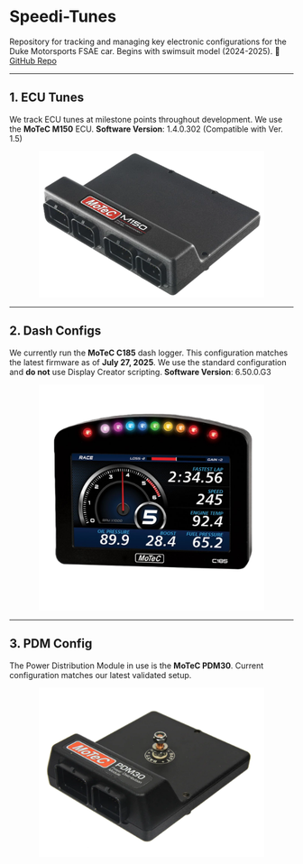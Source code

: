 # Speedi-Tunes

Repository for tracking and managing key electronic configurations for the Duke Motorsports FSAE car. Begins with swimsuit model (2024-2025).
🔗 [GitHub Repo](https://github.com/DukeMotorsports/Speedi-Tunes)

---

## 1. ECU Tunes

We track ECU tunes at milestone points throughout development. We use the **MoTeC M150** ECU. 
**Software Version**: 1.4.0.302
(Compatible with Ver. 1.5)

<p align="center">
  <img src="media/M150.png" width="400"/>
</p>

---

## 2. Dash Configs

We currently run the **MoTeC C185** dash logger.
This configuration matches the latest firmware as of **July 27, 2025**.
We use the standard configuration and **do not** use Display Creator scripting.
**Software Version**: 6.50.0.G3

<p align="center">
  <img src="media/C185.png" width="400"/>
</p>

---

## 3. PDM Config

The Power Distribution Module in use is the **MoTeC PDM30**.
Current configuration matches our latest validated setup.

<p align="center">
  <img src="media/PDM30.png" width="400"/>
</p>

